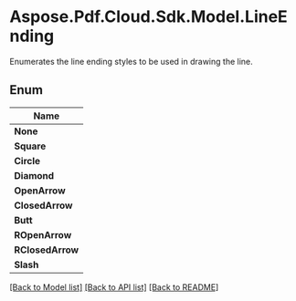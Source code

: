 # Aspose.Pdf.Cloud.Sdk.Model.LineEnding
Enumerates the line ending styles to be used in drawing the line.

## Enum

| Name |
|------------|
|**None**| 
|**Square**| 
|**Circle**| 
|**Diamond**| 
|**OpenArrow**| 
|**ClosedArrow**| 
|**Butt**| 
|**ROpenArrow**| 
|**RClosedArrow**| 
|**Slash**| 


[[Back to Model list]](../README.md#documentation-for-models) [[Back to API list]](../README.md#documentation-for-api-endpoints) [[Back to README]](../README.md)

